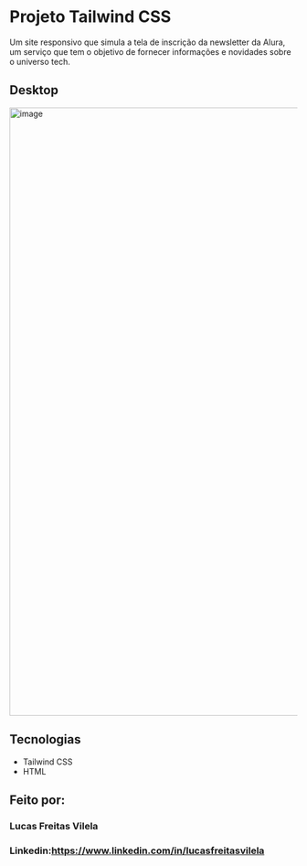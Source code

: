 # Projeto Tailwind CSS

Um site responsivo que simula a tela de inscrição da newsletter da Alura, um serviço que tem o objetivo de fornecer informações e novidades sobre o universo tech.

## Desktop

<img width="1064" alt="image" src="https://github.com/user-attachments/assets/d457c2e3-235f-4eda-ab4c-fbff80538337" />

## Tecnologias

- Tailwind CSS
- HTML

## Feito por:

### Lucas Freitas Vilela

### Linkedin:https://www.linkedin.com/in/lucasfreitasvilela
